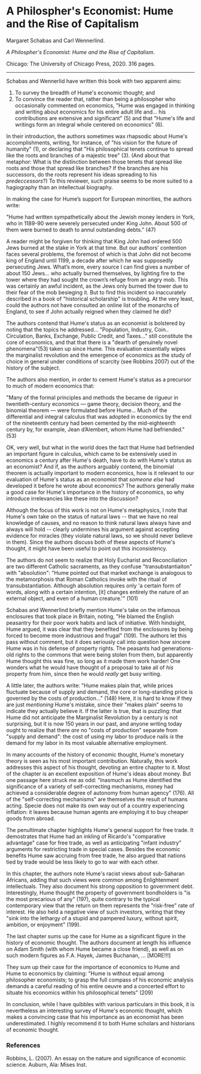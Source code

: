 A Philospher's Economist: Hume and the Rise of Capitalism
==========================================================

Margaret Schabas and Carl Wennerlind.

*A Philospher's Economist: Hume and the Rise of Capitalism*.

Chicago: The University of Chicago Press, 2020. 316 pages.

---

Schabas and Wennerlid have written this book with two apparent aims:

1. To survey the breadth of Hume's economic thought; and
1. To convince the reader that, rather than being a philosopher who
occasionally commented on economics, "Hume was engaged in thinking and writing
about economics for his entire adult life and... his contributions are
extensive and significant" (5) and that "Hume's life and writings form an
integral whole centered on economics" (6).

In their introduction, the authors sometimes wax rhapsodic about Hume's
accomplishments, writing, for instance, of "his vision for the future of
humanity" (1), or declaring that "His philosophical tenets continue to spread
like the roots and branches of a majestic tree" (3). (And about that
metaphor: What is the distinction between those tenets that spread like roots
and those that spread like branches? If the branches are his successors, do the
roots represent his ideas spreading to his *predeccessors*?) To this reviewer,
such praise seems to be more suited to a hagiography than an intellectual
biography.

In making the case for Hume’s support for European minorities, the authors write:

"Hume had written sympathetically about the Jewish money lenders in York, who
in 1189-90 were severely persecuted under King John. About 500 of them were
burned to death to annul outstanding debts." (47)

A reader might be forgiven for thinking that King John had ordered 500 Jews
burned at the stake in York at that time. But our authors’ contention faces
several problems, the foremost of which is that John did not become king of
England until 1199, a decade after which he was supposedly persecuting Jews.
What’s more, every source I can find gives a number of about 150 Jews... who
actually burned themselves, by lighting fire to the tower where they had sought
the crown’s refuge from an angry mob. This was certainly an awful incident, as
the Jews only burned the tower due to their fear of the mob
besieging it. But to find this incident so inaccurately described in a book of
"historical scholarship" is troubling. At the very least, could the authors not
have consulted an online list of the monarchs of England, to see if John
actually reigned when they claimed he did?

The authors contend that Hume's status as an economist is bolstered
by noting that the topics he addressed... "Population, Industry, Coin..
Circulation, Banks, Exchange, Public Credit, and Taxes..." still constitute the
core of economics, and that that there is a "dearth of genuinely novel
phenomena"(53) taken up since Hume. This evaluation essentially wipes the
marginalist revolution and the emergence of economics as the study of choice in
general under conditions of scarcity (see Robbins 2007) out of the history of the
subject.

The authors also mention, in order to cement Hume's status as a precursor to
much of modern economics that:

"Many of the formal principles and methods the became de rigueur in
twentieth-century economics — game theory, decision theory, and the binomial
theorem — were formulated before Hume... Much of the differential and integral
calculus that was adopted in economics by the end of the nineteenth century had
been cemented by the mid-eighteenth century by, for example, Jean d’Alembert,
whom Hume had befriended." (53)

OK, very well, but what in the world does the fact that Hume had befriended an
important figure in calculus, which came to be extensively used in economics a
century after Hume's death, have to do with Hume's status as an economist? And
if, as the authors arguably contend, the binomial theorem is actually important
to modern economics, how is it relevant to our evaluation of Hume's status as an
economist that *someone else* had developed it before he wrote about economics?
The authors generally make a good case for Hume's importance in the history of
economics, so why introduce irrelevancies like these into
the discussion?

Although the focus of this work is not on Hume's metaphysics, I note that
Hume's own take on the status of natural laws -- that we have no real knowledge
of causes, and no reason to think natural laws always have and always will
hold -- clearly undermines his argument against accepting evidence for miracles
(they violate natural laws, so we should never believe in them).
Since the authors discuss both of these aspects of Hume's thought, it
might have been useful to point out this inconsistency.


The authors do not seem to realize that Holy Eucharist and Reconciliation are
two different Catholic sacraments, as they confuse "transubstantiaiton" with
"absolution": "Hume pointed out that market exchange is
analogous to the metamorphosis that Roman Catholics invoke with the ritual of
transubstantiation. Although absolution requires only 'a certain form of words,
along with a certain intention, [it] changes entirely the nature of an external
object, and even of a human creature.'" (101)

Schabas and Wennerlind briefly mention Hume's take on the infamous enclosures
that took place in Britain,
noting, "He blamed the English peasantry for their poor work habits and lack of
initiative. With hindsight, Hume argued, it was clear that they benefited from
the enclosures by being forced to become more industrious and frugal" (109).
The authors let this pass without comment, but it does seriously call into
question how sincere Hume was in his defense of property rights. The peasants
had generations-old rights to the commons that were being stolen from them, but
apparently Hume thought this was fine, so long as it made them work harder! One
wonders what he would have thought of a proposal to take all of *his* property
from him, since then he would *really* get busy writing.

A little later, the authors write:
"Hume makes plain that, while prices fluctuate because of supply and demand,
the core or long-standing price is governed by the costs of production..."
(148) Here, it is hard to know if they are just *mentioning* Hume's
mistake, since their "makes plain" seems to indicate they actually believe it.
If the latter is true, that is puzzling: that Hume did not anticipate the
Marginalist Revolution by a century is not surprising, but it is now 150 years
in our past, and anyone writing today ought to realize that there *are* no
"costs of production" separate from "supply and demand": the cost of using my
labor to produce nails *is* the demand for my labor in its most valuable
alternative employment.

In many accounts of the history of economic thought, Hume's monetary theory
is seen as his most important contribution. Naturally, this work addresses this
aspect of his thought, devoting an entire chapter to it. Most of the chapter is
an excellent exposition of Hume's ideas about money. But one passage here
struck me as odd:
"Inasmuch as Hume identified the significance of a variety of self-correcting
mechanisms, money had achieved a considerable degree of autonomy from human
agency" (176). All of the "self-correcting
mechanisms" are themselves the result of humans acting. Specie does not make
its own way out of a country experiencing inflation: it leaves because human
agents are employing it to buy cheaper goods from abroad.

The penultimate chapter highlights Hume's general support for free trade. It
demostrates that Hume had an inkling of Ricardo's "comparative advantage" case
for free trade, as well as anticipating "infant industry" arguments for
restricting trade in special cases. Besides the economic benefits Hume saw
accruing from free trade, he also argued that nations tied by trade would be
less likely to go to war with each other.

In this chapter, the authors note Hume's racist views about sub-Saharan
Africans, adding that such views were common among Enlightenment intellectuals.
They also document his strong opposition to government debt. Interestingly,
Hume thought the property of government bondholders is "is the most precarious
of any" (197), quite contrary to the typical contemporary view that the return
on them represents the "risk-free" rate of interest. He also held a negative
view of such investors, writing that they "sink into the lethargy of a stupid
and pampered luxury, without spirit, ambition, or enjoyment" (199).

The last chapter sums up the case for Hume as a significant figure in the
history of economic thought. The authors document at length his influence on
Adam Smith (with whom Hume became a close friend), as well as on such modern
figures as F.A. Hayek, James Buchanan, ... [MORE!!!]

They sum up their case for the importance of economics to Hume and Hume to
economics by claiming:
"Hume is without equal among philosopher economists; to grasp the full compass
of his economic analysis demands a careful reading of his entire oeuvre and a
concerted effort to situate his economics within his philosophical tenets"
(209)


In conclusion, while I have quibbles with various particulars in this book, it
is nevertheless an interesting survey of Hume's economic thought, which makes a
convincing case that his importance as an economist has been underestimated. I
highly recommend it to both Hume scholars and historians of economic thought.



### References

Robbins, L. (2007).
An essay on the nature and significance of economic science.
Auburn, Ala: Mises Inst.
